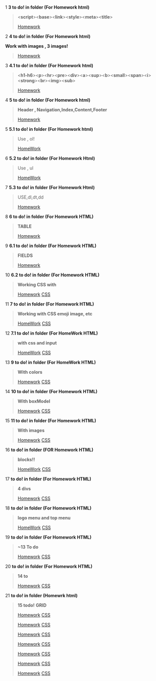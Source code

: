 1 **3 to do! in folder (For Homework html)**
><**script**><**base**><**link**><**style**><**meta**><**title**>
>
>[Homework](https://github.com/KaMyD3y/WebFrontend/blob/main/For%20Homework%20html/Homework%20nr1.html)


2 __4 to do! in folder (For Homework html)__

**Work with images , 3 images!**
>[Homework](https://github.com/KaMyD3y/WebFrontend/blob/main/For%20Homework%20html/Homework%20nr2.html)

3 **4.1 to do! in folder (For Homework html)** 
><**h1-h6**><**p**><**hr**><**pre**><**div**><**a**><**sup**><**b**><**small**><**span**><**i**><**strong**><**br**><**img**><**sub**>
>
>[Homework](https://github.com/KaMyD3y/WebFrontend/blob/main/For%20Homework%20html/Homework%20nr2.1.html)

4 **5 to do! in folder (For Homework html)**
>**Header , Navigation,Index,Content,Footer**
>
>[Homework](https://github.com/KaMyD3y/WebFrontend/blob/main/For%20Homework%20html/Homework%20nr3.html)

5 **5.1 to do! in folder (For Homework html)**
>Use , ol!
>
>[HomeWork](https://github.com/KaMyD3y/WebFrontend/blob/main/For%20Homework%20html/Homeworkd%20nr3.1.html)

6 **5.2 to do! in folder (For Homework Html)**
>Use , ul
>
>[HomeWork](https://github.com/KaMyD3y/WebFrontend/blob/main/For%20Homework%20html/Homework%20nr3.2.html)

7 **5.3 to do! in folder (For Homework Html)**
>USE,dl,dt,dd
>
>[Homework](https://github.com/KaMyD3y/WebFrontend/blob/main/For%20Homework%20html/Homework%20nr3.3.html)

8 **6 to do! in folder (For Homework HTML)**
>**TABLE**
>
>[Homework](https://github.com/KaMyD3y/WebFrontend/blob/main/For%20Homework%20html/Homework%20nr4.html)

9 **6.1 to do! in folder (For Homework HTML)**
>**FIELDS**
>
>[Homework](https://github.com/KaMyD3y/WebFrontend/blob/main/For%20Homework%20html/Homework%20nr4.1.html)

10 **6.2 to do! in folder (For Homework HTML)**
>**Working CSS with**
>
>[Homework](https://github.com/KaMyD3y/WebFrontend/blob/main/For%20Homework%20html/Homeworknr4.2.html)
>[CSS](https://github.com/KaMyD3y/WebFrontend/blob/main/For%20Homework%20html/ListStyle.css)

11 **7 to do! in folder (For Homework HTML)**
>**Working with CSS emoji image, etc**
>
>[HomeWork](https://github.com/KaMyD3y/WebFrontend/blob/main/For%20Homework%20html/Homeworknr5.html)
>[CSS](https://github.com/KaMyD3y/WebFrontend/blob/main/For%20Homework%20html/Foremoji.css)

12 **7.1 to do! in folder (For HomeWork HTML)**
>**with css and input**
>
>[HomeWork](https://github.com/KaMyD3y/WebFrontend/blob/main/For%20Homework%20html/Homeworknr5.1.html)
>[CSS](https://github.com/KaMyD3y/WebFrontend/blob/main/For%20Homework%20html/afterandbefore.css)

13 **9 to do! in folder (For HomeWork HTML)**
>**With colors**
>
>[Homework](https://github.com/KaMyD3y/WebFrontend/blob/main/For%20Homework%20html/HomeWorknr6.html)
>[CSS](https://github.com/KaMyD3y/WebFrontend/blob/main/For%20Homework%20html/CSSfornr6.css)

14 **10 to do! in folder (For Homework HTML)**
>**With boxModel**
>
>[Homework](https://github.com/KaMyD3y/WebFrontend/blob/main/For%20Homework%20html/Homeworknr7.html)
>[CSS](https://github.com/KaMyD3y/WebFrontend/blob/main/For%20Homework%20html/CSSforborder.css)

15 **11 to do! in folder (For Homework HTML)**
>**With images**
>
>[Homework](https://github.com/KaMyD3y/WebFrontend/blob/main/For%20Homework%20html/Homeworkdnr7.2.html)
>[CSS](https://github.com/KaMyD3y/WebFrontend/blob/main/For%20Homework%20html/Css.css)

16 **to do! in folder (FOR Homework HTML)**
>**blocks!!**
>
>[HomeWork](https://github.com/KaMyD3y/WebFrontend/blob/main/For%20Homework%20html/Homeworknr8.html)
>[CSS](https://github.com/KaMyD3y/WebFrontend/blob/main/For%20Homework%20html/Cssfornr8.css)

17 **to do! in folder (For Homework HTML)**
>**4 divs**
>
>[Homework](https://github.com/KaMyD3y/WebFrontend/blob/main/Homewrk.html/12todo.html)
>[CSS](https://github.com/KaMyD3y/WebFrontend/blob/main/Homework.css/For12.css)

18 **to do! in folder (For Homework HTML)**
>**logo menu and top menu**
>
>[HomeWork](https://github.com/KaMyD3y/WebFrontend/blob/main/Homewrk.html/12_1todo.html)
>[CSS](https://github.com/KaMyD3y/WebFrontend/blob/main/Homework.css/For12_1.css)

19 **to do! in folder (For Homework HTML)**
>**~13 To do**
>
>[Homework](https://github.com/KaMyD3y/WebFrontend/blob/Kamydzy/Homewrk.html/For13.html)
>[CSS](https://github.com/KaMyD3y/WebFrontend/blob/Kamydzy/Homework.css/For13.css)

20 **to do! in folder (For Homework HTML)**
>**14 to**
>
>[Homework](https://github.com/KaMyD3y/WebFrontend/blob/Kamydzy/Homewrk.html/For14.html)
>[CSS](https://github.com/KaMyD3y/WebFrontend/blob/Kamydzy/Homework.css/For14.css)

21 **to do! in folder (Homewrk html)**
>**15 todo!**
>**GRID**
>
>[Homework](https://github.com/KaMyD3y/Web/blob/main/Homewrk.html/For15.html)
>[CSS](https://github.com/KaMyD3y/Web/blob/main/Homework.css/For15.css)
>
>[Homework](https://github.com/KaMyD3y/Web/blob/main/Homewrk.html/For15-1.html)
>[CSS](https://github.com/KaMyD3y/Web/blob/main/Homework.css/For15-1.css)
>
>[Homework](https://github.com/KaMyD3y/Web/blob/main/Homewrk.html/For15-2.html)
>[CSS](https://github.com/KaMyD3y/Web/blob/main/Homework.css/For15-2.css)
>
>[Homework](https://github.com/KaMyD3y/Web/blob/main/Homewrk.html/For15-3.html)
>[CSS](https://github.com/KaMyD3y/Web/blob/main/Homework.css/For15-3.css)
>
>[Homework](https://github.com/KaMyD3y/Web/blob/main/Homewrk.html/For15-4.html)
>[CSS](https://github.com/KaMyD3y/Web/blob/main/Homework.css/For15-4.css)
>
>[Homework](https://github.com/KaMyD3y/Web/blob/main/Homewrk.html/For15-5.html)
>[CSS](https://github.com/KaMyD3y/Web/blob/main/Homework.css/For15-5.css)
>
>[Homework](https://github.com/KaMyD3y/Web/blob/main/Homewrk.html/For15-6.html)
>[CSS](https://github.com/KaMyD3y/Web/blob/main/Homework.css/For15-6.css)
